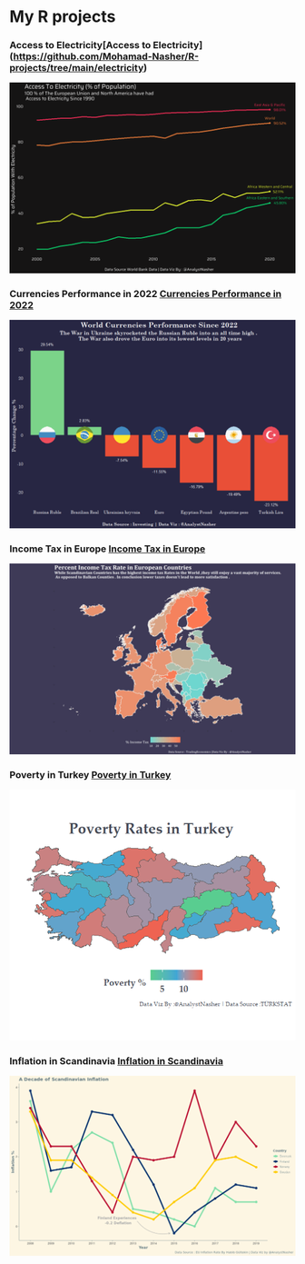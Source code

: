 # My R projects

### Access to Electricity[Access to Electricity] (https://github.com/Mohamad-Nasher/R-projects/tree/main/electricity)
![](https://github.com/Mohamad-Nasher/R-projects/blob/main/electricity/electricity.png)

### Currencies Performance in 2022 [Currencies Performance in 2022](https://github.com/Mohamad-Nasher/R-projects/tree/main/Currencies%20Perfomance%20in%202022)
![](https://github.com/Mohamad-Nasher/R-projects/blob/main/Currencies%20Perfomance%20in%202022/currencies.png)

### Income Tax in Europe [Income Tax in Europe](https://github.com/Mohamad-Nasher/R-projects/tree/main/Income%20Tax%20in%20Europe)
![](https://github.com/Mohamad-Nasher/R-projects/blob/main/Income%20Tax%20in%20Europe/incometax.PNG)

### Poverty in Turkey  [Poverty in Turkey](https://github.com/Mohamad-Nasher/R-projects/tree/main/Poverty%20in%20Turkey)
![](https://github.com/Mohamad-Nasher/R-projects/blob/main/Poverty%20in%20Turkey/Poverty%20in%20Turkey.png)

### Inflation in Scandinavia [Inflation in Scandinavia](https://github.com/Mohamad-Nasher/R-projects/tree/main/Inflation%20in%20Scandinavia)
![](https://github.com/Mohamad-Nasher/R-projects/blob/main/Inflation%20in%20Scandinavia/Inflation%20in%20Scandinavia.png)
